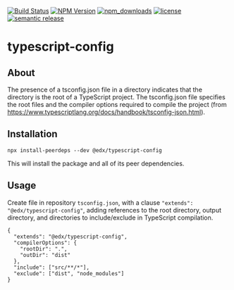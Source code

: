 [![Build Status](https://github.com/openedx/typescript-config/actions/workflows/release.yml/badge.svg)](https://github.com/openedx/typescript-config/actions/workflows/release.yml/)
[![NPM Version](https://img.shields.io/npm/v/@edx/eslint-config.svg)](https://www.npmjs.com/package/@edx/eslint-config)
[![npm_downloads](https://img.shields.io/npm/dt/@edx/eslint-config.svg)](https://www.npmjs.com/package/@edx/eslint-config)
[![license](https://img.shields.io/npm/l/@edx/eslint-config.svg)](https://github.com/openedx/eslint-config/blob/master/LICENSE)
[![semantic release](https://img.shields.io/badge/%20%20%F0%9F%93%A6%F0%9F%9A%80-semantic--release-e10079.svg)](https://github.com/semantic-release/semantic-release)

# typescript-config

## About

The presence of a tsconfig.json file in a directory indicates that the directory is the root of a TypeScript project. The tsconfig.json file specifies the root files and the compiler options required to compile the project (from https://www.typescriptlang.org/docs/handbook/tsconfig-json.html).

## Installation

```
npx install-peerdeps --dev @edx/typescript-config
```

This will install the package and all of its peer dependencies.

## Usage

Create file in repository `tsconfig.json`, with a clause `"extends": "@edx/typescript-config"`, adding references to the root directory, output directory, and directories to include/exclude in TypeScript compilation.

```Sample json
{
  "extends": "@edx/typescript-config",
  "compilerOptions": {
    "rootDir": ".",
    "outDir": "dist"
  },
  "include": ["src/**/*"],
  "exclude": ["dist", "node_modules"]
}
```
